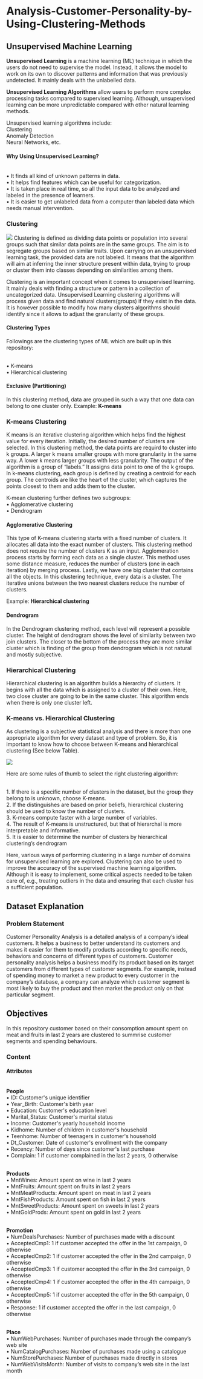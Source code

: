 # Analysis-Customer-Personality-by-Using-Clustering-Methods
## Unsupervised Machine Learning
**Unsupervised Learning** is a machine learning (ML) technique in which the users do not need to supervise the model. Instead, it allows the model to work on its own to discover patterns and information that was previously undetected. It mainly deals with the unlabelled data.

**Unsupervised Learning Algorithms** allow users to perform more complex processing tasks compared to supervised learning. Although, unsupervised learning can be more unpredictable compared with other natural learning methods. 

Unsupervised learning algorithms include:
<br /> Clustering 
<br /> Anomaly Detection
<br /> Neural Networks, etc.

#### Why Using Unsupervised Learning?
<br /> •		It finds all kind of unknown patterns in data.
<br /> •		It helps find features which can be useful for categorization.
<br /> •		It is taken place in real time, so all the input data to be analyzed and labeled in the presence of learners.
<br /> •		It is easier to get unlabeled data from a computer than labeled data which needs manual intervention.

### Clustering
![](Clustering.jpg)
Clustering is defined as dividing data points or population into several groups such that similar data points are in the same groups. The aim is to segregate groups based on similar traits. Upon carrying on an unsupervised learning task, the provided data are not labeled. It means that the algorithm will aim at inferring the inner structure present within data, trying to group or cluster them into classes depending on similarities among them. 

Clustering is an important concept when it comes to unsupervised learning. It mainly deals with finding a structure or pattern in a collection of uncategorized data. Unsupervised Learning clustering algorithms will process given data and find natural clusters(groups) if they exist in the data. It is however possible to modify how many clusters algorithms should identify since it allows to adjust the granularity of these groups.

#### Clustering Types
Followings are the clustering types of ML which are built up in this repository:

<br /> •		K-means
<br /> •		Hierarchical clustering

#### Exclusive (Partitioning)
In this clustering method, data are grouped in such a way that one data can belong to one cluster only.
Example: **K-means**

### K-means Clustering
K means is an iterative clustering algorithm which helps find the highest value for every iteration. Initially, the desired number of clusters are selected. In this clustering method, the data points are requird to cluster into k groups. A larger k means smaller groups with more granularity in the same way. A lower k means larger groups with less granularity. The output of the algorithm is a group of “labels.” It assigns data point to one of the k groups. In k-means clustering, each group is defined by creating a centroid for each group. The centroids are like the heart of the cluster, which captures the points closest to them and adds them to the cluster.

K-mean clustering further defines two subgroups:
<br /> •	Agglomerative clustering
<br /> •	Dendrogram

#### Agglomerative Clustering
This type of K-means clustering starts with a fixed number of clusters. It allocates all data into the exact number of clusters. This clustering method does not require the number of clusters K as an input. Agglomeration process starts by forming each data as a single cluster. This method uses some distance measure, reduces the number of clusters (one in each iteration) by merging process. Lastly, we have one big cluster that contains all the objects. In this clustering technique, every data is a cluster. The iterative unions between the two nearest clusters reduce the number of clusters.

Example: **Hierarchical clustering**

#### Dendrogram
In the Dendrogram clustering method, each level will represent a possible cluster. The height of dendrogram shows the level of similarity between two join clusters. The closer to the bottom of the process they are more similar cluster which is finding of the group from dendrogram which is not natural and mostly subjective.

### Hierarchical Clustering
Hierarchical clustering is an algorithm builds a hierarchy of clusters. It begins with all the data which is assigned to a cluster of their own. Here, two close cluster are going to be in the same cluster. This algorithm ends when there is only one cluster left.

### K-means vs. Hierarchical Clustering
As clustering is a subjective statistical analysis and there is more than one appropriate algorithm for every dataset and type of problem. So, it is important to know how to choose between K-means and hierarchical clustering (See below Table). 

![](Pros&Cons.JPG)

Here are some rules of thumb to select the right clustering algorithm: 

<br /> 1.	If there is a specific number of clusters in the dataset, but the group they belong to is unknown, choose K-means. 
<br /> 2.	If the distinguishes are based on prior beliefs, hierarchical clustering should be used to know the number of clusters.
<br /> 3.	K-means compute faster with a large number of variables. 
<br /> 4.	The result of K-means is unstructured, but that of hierarchal is more interpretable and informative. 
<br /> 5.	It is easier to determine the number of clusters by hierarchical clustering’s dendrogram

Here, various ways of performing clustering in a large number of domains for unsupervised learning are explored. Clustering can also be used to improve the accuracy of the supervised machine learning algorithm. Although it is easy to implement, some critical aspects needed to be taken care of, e.g., treating outliers in the data and ensuring that each cluster has a sufficient population. 

## Dataset Explanation
### Problem Statement
Customer Personality Analysis is a detailed analysis of a company’s ideal customers. It helps a business to better understand its customers and makes it easier for them to modify products according to specific needs, behaviors and concerns of different types of customers. 
Customer personality analysis helps a business modify its product based on its target customers from different types of customer segments. For example, instead of spending money to market a new product to every customer in the company’s database, a company can analyze which customer segment is most likely to buy the product and then market the product only on that particular segment.

## Objectives
In this repository customer based on their consomption amount spent on meat and fruits in last 2 years are clustered to summrise customer segments and spending behaviours.

### Content
#### Attributes
<br /> **People**
<br /> •	ID: Customer's unique identifier
<br /> •	Year_Birth: Customer's birth year
<br /> •	Education: Customer's education level
<br /> •	Marital_Status: Customer's marital status
<br /> •	Income: Customer's yearly household income
<br /> •	Kidhome: Number of children in customer's household
<br /> •	Teenhome: Number of teenagers in customer's household
<br /> •	Dt_Customer: Date of customer's enrollment with the company
<br /> •	Recency: Number of days since customer's last purchase
<br /> •	Complain: 1 if customer complained in the last 2 years, 0 otherwise

<br /> **Products**
<br /> •	MntWines: Amount spent on wine in last 2 years
<br /> •	MntFruits: Amount spent on fruits in last 2 years
<br /> •	MntMeatProducts: Amount spent on meat in last 2 years
<br /> •	MntFishProducts: Amount spent on fish in last 2 years
<br /> •	MntSweetProducts: Amount spent on sweets in last 2 years
<br /> •	MntGoldProds: Amount spent on gold in last 2 years

<br /> **Promotion**
<br /> •	NumDealsPurchases: Number of purchases made with a discount
<br /> •	AcceptedCmp1: 1 if customer accepted the offer in the 1st campaign, 0 otherwise
<br /> •	AcceptedCmp2: 1 if customer accepted the offer in the 2nd campaign, 0 otherwise
<br /> •	AcceptedCmp3: 1 if customer accepted the offer in the 3rd campaign, 0 otherwise
<br /> •	AcceptedCmp4: 1 if customer accepted the offer in the 4th campaign, 0 otherwise
<br /> •	AcceptedCmp5: 1 if customer accepted the offer in the 5th campaign, 0 otherwise
<br /> •	Response: 1 if customer accepted the offer in the last campaign, 0 otherwise

<br /> **Place**
<br /> •	NumWebPurchases: Number of purchases made through the company’s web site
<br /> •	NumCatalogPurchases: Number of purchases made using a catalogue
<br /> •	NumStorePurchases: Number of purchases made directly in stores
<br /> •	NumWebVisitsMonth: Number of visits to company’s web site in the last month


